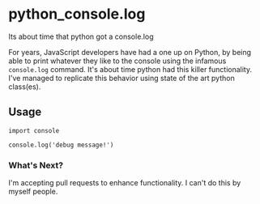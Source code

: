 # python_console.log
Its about time that python got a console.log

For years, JavaScript developers have had a one up on Python, by being able to print whatever they like to the console using the infamous `console.log` command. It's about time python had this killer functionality. I've managed to replicate this behavior using state of the art python class(es).

## Usage
```
import console

console.log('debug message!')
```

### What's Next? 

I'm accepting pull requests to enhance functionality. I can't do this by myself people. 
